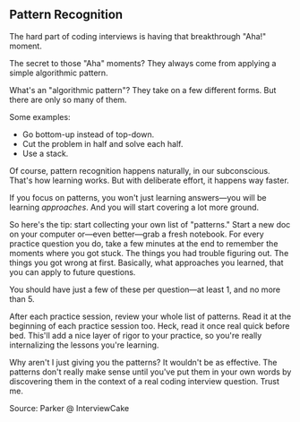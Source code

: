 ## Pattern Recognition
The hard part of coding interviews is having that breakthrough "Aha!" moment.

The secret to those "Aha" moments? They always come from applying a simple algorithmic pattern.

What's an "algorithmic pattern"? They take on a few different forms. But there are only so many of them. 

Some examples:

- Go bottom-up instead of top-down.
- Cut the problem in half and solve each half.
- Use a stack.

Of course, pattern recognition happens naturally, in our subconscious. That's how learning works. But with deliberate effort, it happens way faster.

If you focus on patterns, you won't just learning answers—you will be learning _approaches_. And you will start covering a lot more ground.

So here's the tip: start collecting your own list of "patterns." Start a new doc on your computer or—even better—grab a fresh notebook. For every practice question you do, take a few minutes at the end to remember the moments where you got stuck. The things you had trouble figuring out. The things you got wrong at first. Basically, what approaches you learned, that you can apply to future questions.

You should have just a few of these per question—at least 1, and no more than 5.

After each practice session, review your whole list of patterns. Read it at the beginning of each practice session too. Heck, read it once real quick before bed. This'll add a nice layer of rigor to your practice, so you're really internalizing the lessons you're learning.

Why aren't I just giving you the patterns? It wouldn't be as effective. The patterns don't really make sense until you've put them in your own words by discovering them in the context of a real coding interview question. Trust me.

Source: Parker @ InterviewCake
